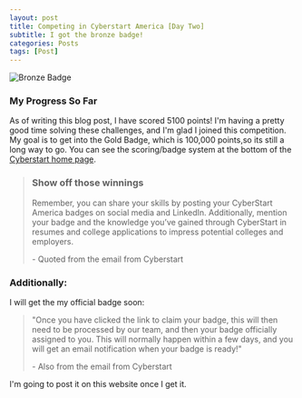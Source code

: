 ```yaml
---
layout: post
title: Competing in Cyberstart America [Day Two]
subtitle: I got the bronze badge!
categories: Posts
tags: [Post]
---
```

![Bronze Badge](assets/images/banners/unnamed.jpg)
### My Progress So Far
As of writing this blog post, I have scored 5100 points! I'm having a pretty good time solving these challenges, and I'm glad I joined this competition. My goal is to get into the Gold Badge, which is 100,000 points,so its still a long way to go. You can see the scoring/badge system at the bottom of the [Cyberstart home page](https://www.cyberstartamerica.org/).
> ### Show off those winnings
>
> Remember, you can share your skills by posting your CyberStart America badges on social media and LinkedIn. Additionally, mention your badge and the knowledge you’ve gained through CyberStart in resumes and college applications to impress potential colleges and employers.
> 
> \- Quoted from the email from Cyberstart

### Additionally:
I will get the my official badge soon:
> "Once you have clicked the link to claim your badge, this will then need to be processed by our team, and then your badge officially assigned to you. This will normally happen within a few days, and you will get an email notification when your badge is ready!"
> 
> \- Also from the email from Cyberstart

I'm going to post it on this website once I get it. 

